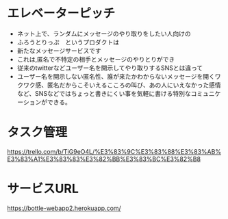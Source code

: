 # エレベーターピッチ
* ネット上で、ランダムにメッセージのやり取りをしたい人向けの
* ふろうとりっぷ　というプロダクトは
* 新たなメッセージサービスです
* これは,匿名で不特定の相手とメッセージのやりとりができ
* 従来のtwitterなどユーザー名を開示してやり取りするSNSとは違って
* ユーザー名を開示しない匿名性、誰が来たかわからないメッセージを開くワクワク感、匿名だからこそいえるこころの叫び、あの人にいえなかった感情など、SNSなどではちょっと書きにくい事を気軽に書ける特別なコミュニケーションができる。



# タスク管理
https://trello.com/b/TiG9eO4L/%E3%83%9C%E3%83%88%E3%83%AB%E3%83%A1%E3%83%83%E3%82%BB%E3%83%BC%E3%82%B8

# サービスURL
https://bottle-webapp2.herokuapp.com/
